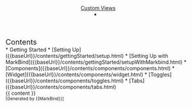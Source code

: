 <head-bottom>
  <link rel="stylesheet" href="{{baseUrl}}/stylesheets/main.css">
</head-bottom>

<header sticky>
  <navbar type="dark">
    <a slot="brand" href="{{baseUrl}}/index.html" title="Home" class="navbar-brand">Custom Views</a>
    <li slot="right">
      <form class="navbar-form">
        <searchbar :data="searchData" placeholder="Search" :on-hit="searchCallback" menu-align-right></searchbar>
      </form>
    </li>
  </navbar>
</header>

<div id="flex-body">
  <nav id="site-nav">
    <div class="site-nav-top">
      <div class="fw-bold mb-2" style="font-size: 1.25rem;">Contents</div>
    </div>
    <div class="nav-component slim-scroll">
      <site-nav>
* Getting Started
  * [Setting Up]({{baseUrl}}/contents/gettingStarted/setup.html)
  * [Setting Up with MarkBind]({{baseUrl}}/contents/gettingStarted/setupWithMarkbind.html)
* [Components]({{baseUrl}}/contents/components/components.html)
  * [Widget]({{baseUrl}}/contents/components/widget.html)
  * [Toggles]({{baseUrl}}/contents/components/toggles.html)
  * [Tabs]({{baseUrl}}/contents/components/tabs.html)
<!-- * Developer Guide
  * [Tabs]({{baseUrl}}/contents/devGuide/tabs.html)
* [Demo]({{baseUrl}}/contents/demo/demo.html)
  * [CLI Mastery]({{baseUrl}}/contents/demo/cliMastery.html)
  * [File Structures]({{baseUrl}}/contents/demo/fileStructure.html)  -->
      </site-nav>
    </div>
  </nav>
  <div id="content-wrapper">
    <breadcrumb />
    {{ content }}
  </div>
  <nav id="page-nav">
    <div class="nav-component slim-scroll">
      <page-nav />
    </div>
  </nav>
  <scroll-top-button></scroll-top-button>
</div>

<footer>
  <!-- Support MarkBind by including a link to us on your landing page! -->
  <div class="text-center">
    <small>[Generated by {{MarkBind}}]</small>
  </div>
</footer>
